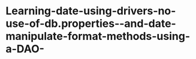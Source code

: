 # Learning-date-using-drivers-no-use-of-db.properties--and-date-manipulate-format-methods-using-a-DAO-
